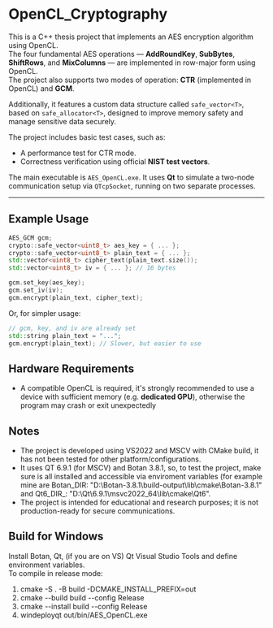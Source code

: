 # OpenCL_Cryptography
This is a C++ thesis project that implements an AES encryption algorithm using OpenCL.  
The four fundamental AES operations — **AddRoundKey**, **SubBytes**, **ShiftRows**, and **MixColumns** — are implemented in row-major form using OpenCL.  
The project also supports two modes of operation: **CTR** (implemented in OpenCL) and **GCM**.

Additionally, it features a custom data structure called `safe_vector<T>`, based on `safe_allocator<T>`, designed to improve memory safety and manage sensitive data securely.

The project includes basic test cases, such as:

- A performance test for CTR mode.
- Correctness verification using official **NIST test vectors**.

The main executable is `AES_OpenCL.exe`. It uses **Qt** to simulate a two-node communication setup via `QTcpSocket`, running on two separate processes.

---

## Example Usage

```cpp
AES_GCM gcm;
crypto::safe_vector<uint8_t> aes_key = { ... };
crypto::safe_vector<uint8_t> plain_text = { ... };
std::vector<uint8_t> cipher_text(plain_text.size());
std::vector<uint8_t> iv = { ... }; // 16 bytes

gcm.set_key(aes_key);
gcm.set_iv(iv);
gcm.encrypt(plain_text, cipher_text); 
```
Or, for simpler usage:
```cpp
// gcm, key, and iv are already set
std::string plain_text = "...";
gcm.encrypt(plain_text); // Slower, but easier to use
```

## Hardware Requirements
- A compatible OpenCL is required, it's strongly recommended to use a device with sufficient memory (e.g. **dedicated GPU**), otherwise the program may crash or exit unexpectedly

## Notes
- The project is developed using VS2022 and MSCV with CMake build, it has not been tested for other platform/configurations.
- It uses QT 6.9.1 (for MSCV) and Botan 3.8.1, so, to test the project, make sure is all installed and accessible via enviroment variables (for example mine are Botan_DIR: "D:\Botan-3.8.1\build-output\lib\cmake\Botan-3.8.1" and Qt6_DIR_: "D:\Qt\6.9.1\msvc2022_64\lib\cmake\Qt6".
- The project is intended for educational and research purposes; it is not production-ready for secure communications.


## Build for Windows
Install Botan, Qt, (if you are on VS) Qt Visual Studio Tools and define environment variables.  
To compile in release mode:
1. cmake -S . -B build -DCMAKE_INSTALL_PREFIX=out
2. cmake --build build --config Release
3. cmake --install build --config Release
4. windeployqt out/bin/AES_OpenCL.exe
